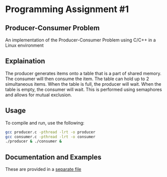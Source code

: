 # Programming Assignment #1
## Producer-Consumer Problem
An implementation of the Producer-Consumer Problem using C/C++ in a Linux environment

## Explaination
The producer generates items onto a table that is a part of shared memory. The consumer will then consume the item. The table can hold up to 2 simultaneous items. When the table is full, the producer will wait. When the table is empty, the consumer will wait. This is performed using semaphores and allows for mutual exclusion.

## Usage
To compile and run, use the following:
```bash
gcc producer.c -pthread -lrt -o producer
gcc consumer.c -pthread -lrt -o consumer
./producer & ./consumer &
```

## Documentation and Examples
These are provided in a [separate file]()